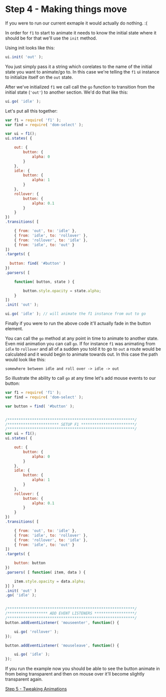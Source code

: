 # Step 4 - Making things move

If you were to run our current exmaple it would actually do nothing. :(

In order for `f1` to start to animate it needs to know the initial state where it should be for that we'll use the `init` method.

Using init looks like this:

```javascript
ui.init( 'out' );
```

You just simply pass it a string which corelates to the name of the initial state you want to animate/go to. In this case we're telling the `f1` ui instance to initialize itself on the `out` state.

After we've initialized `f1` we call call the `go` function to transition from the initial state (`'out'`) to another section. We'd do that like this:

```javascript
ui.go( 'idle' );
```

Let's put all this together:

```javascript
var f1 = require( 'f1' );
var find = require( 'dom-select' );

var ui = f1();
ui.states( {

    out: {
        button: {
            alpha: 0
        }
    },
    idle: {
        button: {
            alpha: 1    
        }
    },
    rollover: {
        button: {
            alpha: 0.1
        }
    }
})
.transitions( [

    { from: 'out', to: 'idle' },
    { from: 'idle', to: 'rollover' },
    { from: 'rollover', to: 'idle' },
    { from: 'idle', to: 'out' }
])
.targets( {
  
  button: find( '#button' )
})
.parsers( [

    function( button, state ) {

        button.style.opacity = state.alpha;
    }
])
.init( 'out' );

ui.go( 'idle' ); // will animate the f1 instance from out to go
```

Finally if you were to run the above code it'll actually fade in the button element.

You can call the `go` method at any point in time to animate to another state. Even mid animation you can call `go`. If for instance `f1` was animating from `idle` to `rollover` and all of a sudden you told it to go to `out` a route would be calculated and it would begin to animate towards out. In this case the path would look like this:
```
somewhere between idle and roll over -> idle -> out
```

So illustrate the ability to call `go` at any time let's add mouse events to our button:

```javascript
var f1 = require( 'f1' );
var find = require( 'dom-select' );

var button = find( '#button' );


/*********************************************************/
/*********************** SETUP F1 ************************/
/*********************************************************/
var ui = f1();
ui.states( {

    out: {
        button: {
            alpha: 0    
        }
    },
    idle: {
        button: {
            alpha: 1
        }
    },
    rollover: {
        button: {
            alpha: 0.1  
        }
    }
})
.transitions( [

    { from: 'out', to: 'idle' },
    { from: 'idle', to: 'rollover' },
    { from: 'rollover', to: 'idle' },
    { from: 'idle', to: 'out' }
])
.targets( {

    button: button
})
.parsers( [ function( item, data ) {

    item.style.opacity = data.alpha;
}] )
.init( 'out' )
.go( 'idle' );


/*********************************************************/
/****************** ADD EVENT LISTENERS ******************/
/*********************************************************/
button.addEventListener( 'mouseenter', function() {

    ui.go( 'rollover' );
});

button.addEventListener( 'mouseleave', function() {

    ui.go( 'idle' );
});
```

If you run the example now you should be able to see the button animate in from being transparent and then on mouse over it'll become slightly transparent again.

[Step 5 - Tweaking Animations](step5.md)